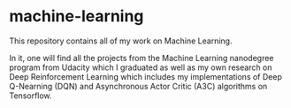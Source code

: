 # machine-learning

This repository contains all of my work on Machine Learning.

In it, one will find all the projects from the Machine Learning nanodegree program from Udacity which I graduated as well as my own research on Deep Reinforcement Learning which includes my implementations of Deep Q-Nearning (DQN) and Asynchronous Actor Critic (A3C) algorithms on Tensorflow.
